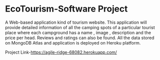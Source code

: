 # EcoTourism-Software Project
A Web-based application  kind of  tourism website. This application will provide detailed information of all the camping spots of a particular tourist place where each campground has a name , image , description and the price per head. Reviews and ratings can also be found. All the data stored on MongoDB Atlas and application is deployed on Heroku platform.

Project Link-https://agile-ridge-68082.herokuapp.com/
